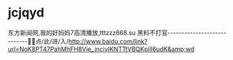# jcjqyd
东方新闻网,我的好妈妈7高清播放,tttzzz668.su 黑料不打官----------------------------🔑🔑点/此/进/入/http://www.baidu.com/link?url=NoK8PT47PahMhFH8Vie_jnciyIKNTTtVBQKpill6udK&amp;wd
